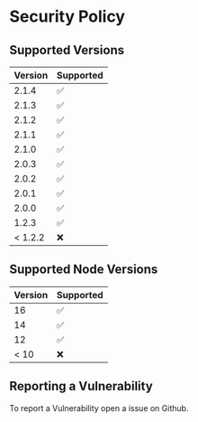 # Security Policy

## Supported Versions

| Version | Supported          |
| ------- | ------------------ |
| 2.1.4   | :white_check_mark: |
| 2.1.3   | :white_check_mark: |
| 2.1.2   | :white_check_mark: |
| 2.1.1   | :white_check_mark: |
| 2.1.0   | :white_check_mark: |
| 2.0.3   | :white_check_mark: |
| 2.0.2   | :white_check_mark: |
| 2.0.1   | :white_check_mark: |
| 2.0.0   | :white_check_mark: |
| 1.2.3   | :white_check_mark: |
| < 1.2.2 | :x:                |

## Supported Node Versions

| Version | Supported          |
| ------- | ------------------ |
| 16      | :white_check_mark: |
| 14      | :white_check_mark: |
| 12      | :white_check_mark: |
| < 10    | :x:                |

## Reporting a Vulnerability

To report a Vulnerability open a issue on Github.
